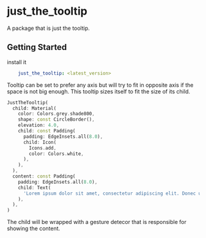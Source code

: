# just_the_tooltip

A package that is just the tooltip.

## Getting Started

install it

```yaml
    just_the_tooltip: <latest_version>
```

Tooltip can be set to prefer any axis but will try to fit in opposite axis if the space is not big enough. This tooltip sizes itself to fit the size of its child.

```dart
JustTheTooltip(
  child: Material(
    color: Colors.grey.shade800,
    shape: const CircleBorder(),
    elevation: 4.0,
    child: const Padding(
      padding: EdgeInsets.all(8.0),
      child: Icon(
        Icons.add,
        color: Colors.white,
      ),
    ),
  ),
  content: const Padding(
    padding: EdgeInsets.all(8.0),
    child: Text(
      'Lorem ipsum dolor sit amet, consectetur adipiscing elit. Donec ut auctor mi. Ut eros orci, rhoncus in cursus ut, mollis vel velit. Curabitur in finibus massa. Sed posuere placerat lectus non finibus. Quisque ultricies aliquet felis, sit amet semper nisi tempor at. Integer auctor quam neque. Nulla mollis justo ac ex vulputate, in mollis sem fringilla.',
    ),
  ),
)
```

The child will be wrapped with a gesture detecor that is responsible for showing the content.